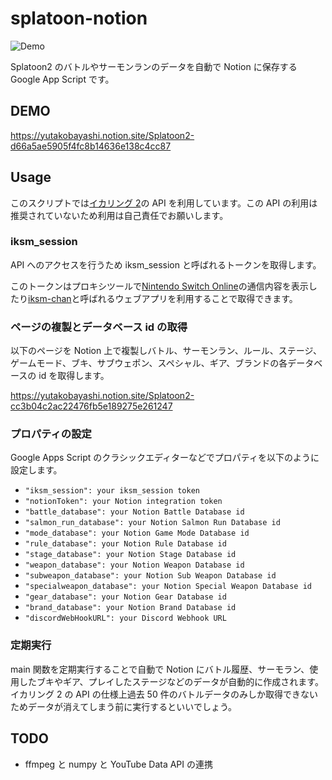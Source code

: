 # splatoon-notion

![Demo](https://user-images.githubusercontent.com/91340399/166179175-61d80da6-3aee-4c99-9027-371c635fb426.jpg)

Splatoon2 のバトルやサーモンランのデータを自動で Notion に保存する Google App Script です。

## DEMO

https://yutakobayashi.notion.site/Splatoon2-d66a5ae5905f4fc8b14636e138c4cc87

## Usage

このスクリプトでは[イカリング 2](https://www.nintendo.co.jp/switch/aab6a/online/index.html)の API を利用しています。この API の利用は推奨されていないため利用は自己責任でお願いします。

### iksm_session

API へのアクセスを行うため iksm_session と呼ばれるトークンを取得します。

このトークンはプロキシツールで[Nintendo Switch Online](https://www.nintendo.co.jp/hardware/switch/onlineservice/app/)の通信内容を表示したり[iksm-chan](https://iksm.vercel.app/)と呼ばれるウェブアプリを利用することで取得できます。

### ページの複製とデータベース id の取得

以下のページを Notion 上で複製しバトル、サーモンラン、ルール、ステージ、ゲームモード、ブキ、サブウェポン、スペシャル、ギア、ブランドの各データベースの id を取得します。

https://yutakobayashi.notion.site/Splatoon2-cc3b04c2ac22476fb5e189275e261247

### プロパティの設定

Google Apps Script のクラシックエディターなどでプロパティを以下のように設定します。

- `"iksm_session": your iksm_session token`
- `"notionToken": your Notion integration token`
- `"battle_database": your Notion Battle Database id`
- `"salmon_run_database": your Notion Salmon Run Database id`
- `"mode_database": your Notion Game Mode Database id`
- `"rule_database": your Notion Rule Database id`
- `"stage_database": your Notion Stage Database id`
- `"weapon_database": your Notion Weapon Database id`
- `"subweapon_database": your Notion Sub Weapon Database id`
- `"specialweapon_database": your Notion Special Weapon Database id`
- `"gear_database": your Notion Gear Database id`
- `"brand_database": your Notion Brand Database id`
- `"discordWebHookURL": your Discord Webhook URL`

### 定期実行

main 関数を定期実行することで自動で Notion にバトル履歴、サーモラン、使用したブキやギア、プレイしたステージなどのデータが自動的に作成されます。イカリング 2 の API の仕様上過去 50 件のバトルデータのみしか取得できないためデータが消えてしまう前に実行するといいでしょう。

## TODO

- ffmpeg と numpy と YouTube Data API の連携

